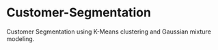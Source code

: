# Customer-Segmentation
Customer Segmentation using  K-Means clustering and Gaussian mixture modeling.
